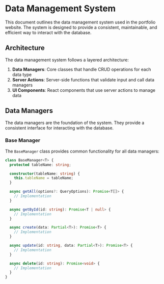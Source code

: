 # Data Management System

This document outlines the data management system used in the portfolio website. The system is designed to provide a consistent, maintainable, and efficient way to interact with the database.

## Architecture

The data management system follows a layered architecture:

1. **Data Managers**: Core classes that handle CRUD operations for each data type
2. **Server Actions**: Server-side functions that validate input and call data managers
3. **UI Components**: React components that use server actions to manage data

## Data Managers

The data managers are the foundation of the system. They provide a consistent interface for interacting with the database.

### Base Manager

The `BaseManager` class provides common functionality for all data managers:

```typescript
class BaseManager<T> {
  protected tableName: string;

  constructor(tableName: string) {
    this.tableName = tableName;
  }

  async getAll(options?: QueryOptions): Promise<T[]> {
    // Implementation
  }

  async getById(id: string): Promise<T | null> {
    // Implementation
  }

  async create(data: Partial<T>): Promise<T> {
    // Implementation
  }

  async update(id: string, data: Partial<T>): Promise<T> {
    // Implementation
  }

  async delete(id: string): Promise<void> {
    // Implementation
  }
}
